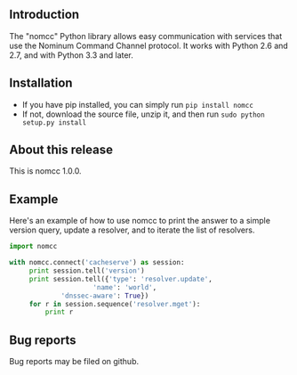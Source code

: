 ## Introduction

The "nomcc" Python library allows easy communication with services that use
the Nominum Command Channel protocol.  It works with Python 2.6 and 2.7,
and with Python 3.3 and later.

## Installation

- If you have pip installed, you can simply run
`pip install nomcc`
- If not, download the source file, unzip it, and then run
`sudo python setup.py install`

## About this release

This is nomcc 1.0.0.

## Example

Here's an example of how to use nomcc to print the answer to a simple
version query, update a resolver, and to iterate the list of resolvers.

```python
import nomcc

with nomcc.connect('cacheserve') as session:
     print session.tell('version')
     print session.tell({'type': 'resolver.update',
                     'name': 'world',
             'dnssec-aware': True})
     for r in session.sequence('resolver.mget'):
         print r
```

## Bug reports

Bug reports may be filed on github.

